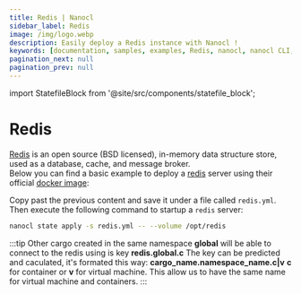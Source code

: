 ```yaml
---
title: Redis | Nanocl
sidebar_label: Redis
image: /img/logo.webp
description: Easily deploy a Redis instance with Nanocl !
keywords: [documentation, samples, examples, Redis, nanocl, nanocl CLI, CLI]
pagination_next: null
pagination_prev: null
---
```


import StatefileBlock from '@site/src/components/statefile_block';

# Redis

[Redis][redis] is an open source (BSD licensed), in-memory data structure store, used as a database, cache, and message broker.<br />
Below you can find a basic example to deploy a [redis][redis] server using their official [docker image][docker image]:

<StatefileBlock example="samples/databases/redis" />

Copy past the previous content and save it under a file called `redis.yml`.<br />
Then execute the following command to startup a `redis` server:

```sh
nanocl state apply -s redis.yml -- --volume /opt/redis
```

:::tip
Other cargo created in the same namespace **global** will be able to connect to the redis using is key **redis.global.c**
The key can be predicted and caculated, it's formated this way: **cargo_name.namespace_name.c|v** **c** for container or **v** for virtual machine.
This allow us to have the same name for virtual machine and containers.
:::

[redis]: https://redis.com
[docker image]: https://hub.docker.com/_/redis
